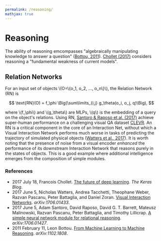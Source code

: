 ```yaml
---
permalink: /reasoning/
mathjax: true
---
```

# Reasoning

The ability of reasoning emcompasses "algebraically manipulating knowledge to answer a question" ([Bottou, 2011](https://arxiv.org/abs/1102.1808)). [Chollet (2017)](https://blog.keras.io/the-future-of-deep-learning.html) considers reasoning a "fundamental weakness of current models".

## Relation Networks

For an input set of objects \\(O=\\{o_1, o_2, ..., o_n\\}\\), the Relation Network (RN) is

$$
\text{RN}(O) = f_\phi \Big(\sum\limits_{i,j} g_\theta(o_i, o_j, q)\Big),
$$

where \\(f_\phi\\) and \\(g_\theta\\) are MLPs, \\(q\\) is the embedding of a query on the object's relations. Using RN, [Santoro & Raposo et al. (2017)](https://arxiv.org/abs/1706.01427) achieve super-human performance on a challenging visual QA dataset [CLEVR](http://cs.stanford.edu/people/jcjohns/clevr/). An RN is a critical component in the core of an Interaction Net, without which a Visual Interaction Network performs much worse in tasks of predicting the trajectory of simulated physical objects ([Watters et al., 2017](https://arxiv.org/abs/1706.01433)). It is worth noting that the presence of noise from a visual encoder *enhanced* the performance of its downstream Interaction Network that reasons purely in the states of objects. This is a good example where additional intelligence emerges from the composition of simple modules.

### References

* 2017 July 18, Francois Chollet. [The future of deep learning](https://blog.keras.io/the-future-of-deep-learning.html). *The Keras Blog*.
* 2017 June 5, Nicholas Watters, Andrea Tacchetti, Theophane Weber, Razvan Pascanu, Peter Battaglia, and Daniel Zoran. [Visual Interaction Networks](https://arxiv.org/abs/1706.01433). *arXiv:1706.01433*.
* 2017 June 5, Adam Santoro, David Raposo, David G. T. Barrett, Mateusz Malinowski, Razvan Pascanu, Peter Battaglia, and Timothy Lillicrap. [A simple neural network module for relational reasoning](https://arxiv.org/abs/1706.01427). *arXiv:1706.01427*.
* 2011 February 11, Leon Bottou. [From Machine Learning to Machine Reasoning](https://arxiv.org/abs/1102.1808). *arXiv:1102.1808*.

